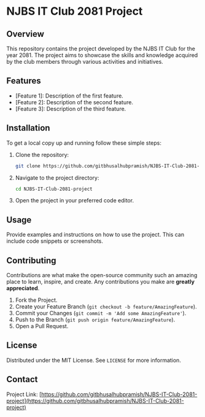 # NJBS IT Club 2081 Project

## Overview

This repository contains the project developed by the NJBS IT Club for the year 2081. The project aims to showcase the skills and knowledge acquired by the club members through various activities and initiatives.

## Features

- [Feature 1]: Description of the first feature.
- [Feature 2]: Description of the second feature.
- [Feature 3]: Description of the third feature.

## Installation

To get a local copy up and running follow these simple steps:

1. Clone the repository:
    ```sh
    git clone https://github.com/gitbhusalhubpramish/NJBS-IT-Club-2081-project.git
    ```
2. Navigate to the project directory:
    ```sh
    cd NJBS-IT-Club-2081-project
    ```
3. Open the project in your preferred code editor.

## Usage

Provide examples and instructions on how to use the project. This can include code snippets or screenshots.

## Contributing

Contributions are what make the open-source community such an amazing place to learn, inspire, and create. Any contributions you make are **greatly appreciated**.

1. Fork the Project.
2. Create your Feature Branch (`git checkout -b feature/AmazingFeature`).
3. Commit your Changes (`git commit -m 'Add some AmazingFeature'`).
4. Push to the Branch (`git push origin feature/AmazingFeature`).
5. Open a Pull Request.

## License

Distributed under the MIT License. See `LICENSE` for more information.

## Contact


Project Link: [https://github.com/gitbhusalhubpramish/NJBS-IT-Club-2081-project](https://github.com/gitbhusalhubpramish/NJBS-IT-Club-2081-project)
